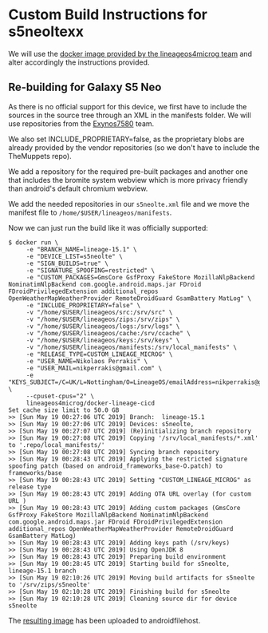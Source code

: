 # Custom Build Instructions for s5neoltexx

We will use the [docker image provided by the lineageos4microg team](https://github.com/lineageos4microg/docker-lineage-cicd) and alter accordingly the instructions provided.

## Re-building for Galaxy S5 Neo


As there is no official support for this device, we first have to include the sources in the source tree through an XML in the 
manifests folder. We will use repositories from the [Exynos7580](https://gitlab.com/Exynos7580/) team.

We also set INCLUDE_PROPRIETARY=false, as the proprietary blobs are already
provided by the vendor repositories (so we don't have to include the TheMuppets repo).

We add a repository for the required pre-built packages and another one that includes the bromite system webview which is more privacy friendly
than android's default chromium webview.

We add the needed repositories in our `s5neolte.xml` file and we move the manifest file to `/home/$USER/lineageos/manifests`.

Now we can just run the build like it was officially supported:

```
$ docker run \
     -e "BRANCH_NAME=lineage-15.1" \
     -e "DEVICE_LIST=s5neolte" \
     -e "SIGN_BUILDS=true" \
     -e "SIGNATURE_SPOOFING=restricted" \
     -e "CUSTOM_PACKAGES=GmsCore GsfProxy FakeStore MozillaNlpBackend NominatimNlpBackend com.google.android.maps.jar FDroid FDroidPrivilegedExtension additional_repos OpenWeatherMapWeatherProvider RemoteDroidGuard GsamBattery MatLog" \
     -e "INCLUDE_PROPRIETARY=false" \
     -v "/home/$USER/lineageos/src:/srv/src" \
     -v "/home/$USER/lineageos/zips:/srv/zips" \
     -v "/home/$USER/lineageos/logs:/srv/logs" \
     -v "/home/$USER/lineageos/cache:/srv/ccache" \
     -v "/home/$USER/lineageos/keys:/srv/keys" \
     -v "/home/$USER/lineageos/manifests:/srv/local_manifests" \
     -e "RELEASE_TYPE=CUSTOM_LINEAGE_MICROG" \
     -e "USER_NAME=Nikolaos Perrakis" \
     -e "USER_MAIL=nikperrakis@gmail.com" \
     -e "KEYS_SUBJECT=/C=UK/L=Nottingham/O=LineageOS/emailAddress=nikperrakis@gmail.com" \
     --cpuset-cpus="2" \
     lineageos4microg/docker-lineage-cicd
Set cache size limit to 50.0 GB
>> [Sun May 19 00:27:06 UTC 2019] Branch:  lineage-15.1
>> [Sun May 19 00:27:06 UTC 2019] Devices: s5neolte,
>> [Sun May 19 00:27:07 UTC 2019] (Re)initializing branch repository
>> [Sun May 19 00:27:08 UTC 2019] Copying '/srv/local_manifests/*.xml' to '.repo/local_manifests/'
>> [Sun May 19 00:27:08 UTC 2019] Syncing branch repository
>> [Sun May 19 00:28:43 UTC 2019] Applying the restricted signature spoofing patch (based on android_frameworks_base-O.patch) to frameworks/base
>> [Sun May 19 00:28:43 UTC 2019] Setting "CUSTOM_LINEAGE_MICROG" as release type
>> [Sun May 19 00:28:43 UTC 2019] Adding OTA URL overlay (for custom URL )
>> [Sun May 19 00:28:43 UTC 2019] Adding custom packages (GmsCore GsfProxy FakeStore MozillaNlpBackend NominatimNlpBackend com.google.android.maps.jar FDroid FDroidPrivilegedExtension additional_repos OpenWeatherMapWeatherProvider RemoteDroidGuard GsamBattery MatLog)
>> [Sun May 19 00:28:43 UTC 2019] Adding keys path (/srv/keys)
>> [Sun May 19 00:28:43 UTC 2019] Using OpenJDK 8
>> [Sun May 19 00:28:43 UTC 2019] Preparing build environment
>> [Sun May 19 00:28:45 UTC 2019] Starting build for s5neolte, lineage-15.1 branch
>> [Sun May 19 02:10:26 UTC 2019] Moving build artifacts for s5neolte to '/srv/zips/s5neolte'
>> [Sun May 19 02:10:28 UTC 2019] Finishing build for s5neolte
>> [Sun May 19 02:10:28 UTC 2019] Cleaning source dir for device s5neolte
```

The [resulting image](https://www.androidfilehost.com/?fid=1395089523397969224) has been uploaded to androidfilehost.
